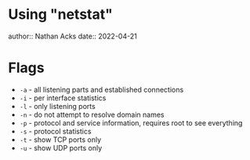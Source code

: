 # Using "netstat"

author:: Nathan Acks
date:: 2022-04-21

# Flags

* `-a` - all listening parts and established connections
* `-i` - per interface statistics
* `-l` - only listening ports
* `-n` - do not attempt to resolve domain names
* `-p` - protocol and service information, requires root to see everything
* `-s` - protocol statistics
* `-t` - show TCP ports only
* `-u` - show UDP ports only
